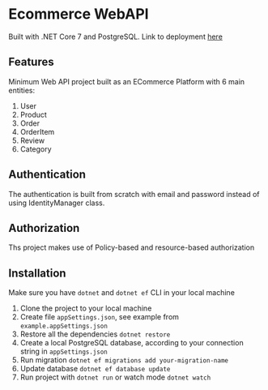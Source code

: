 # Ecommerce WebAPI

Built with .NET Core 7 and PostgreSQL. Link to deployment [here](https://ecommerce-13.azurewebsites.net/index.html)

## Features

Minimum Web API project built as an ECommerce Platform with 6 main entities:

1. User
2. Product
3. Order
4. OrderItem
5. Review
6. Category

## Authentication

The authentication is built from scratch with email and password instead of using IdentityManager class.

## Authorization

Ths project makes use of Policy-based and resource-based authorization

## Installation

Make sure you have `dotnet` and `dotnet ef` CLI in your local machine

1. Clone the project to your local machine
2. Create file `appSettings.json`, see example from `example.appSettings.json`
3. Restore all the dependencies `dotnet restore`
4. Create a local PostgreSQL database, according to your connection string in `appSettings.json`
5. Run migration `dotnet ef migrations add your-migration-name`
6. Update database `dotnet ef database update`
7. Run project with `dotnet run` or watch mode `dotnet watch`
